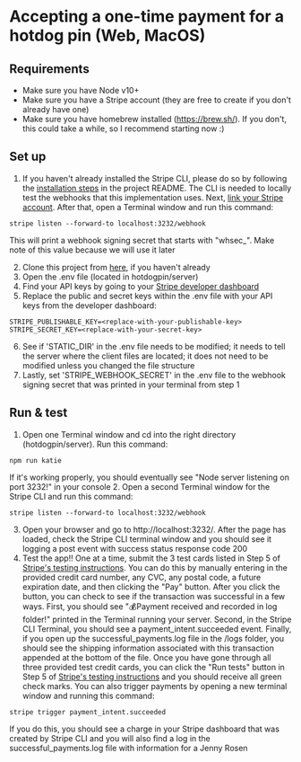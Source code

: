 # Accepting a one-time payment for a hotdog pin (Web, MacOS)

## Requirements
* Make sure you have Node v10+
* Make sure you have a Stripe account (they are free to create if you don't already have one)
* Make sure you have homebrew installed (https://brew.sh/). If you don't, this could take a while, so I recommend starting now :) 


## Set up
1. If you haven't already installed the Stripe CLI, please do so by following the [installation steps](https://github.com/stripe/stripe-cli#installation) in the project README. The CLI is needed to locally test the webhooks that this implementation uses. Next, [link your Stripe account](https://stripe.com/docs/stripe-cli#link-account). After that, open a Terminal window and run this command:
```
stripe listen --forward-to localhost:3232/webhook
```
This will print a webhook signing secret that starts with "whsec_". Make note of this value because we will use it later

2. Clone this project from [here](https://github.com/katsz860/hotdogpin.git), if you haven't already
3. Open the .env file (located in hotdogpin/server)
4. Find your API keys by going to your [Stripe developer dashboard](https://stripe.com/docs/development#api-keys)
5. Replace the public and secret keys within the .env file with your API keys from the developer dashboard:
```
STRIPE_PUBLISHABLE_KEY=<replace-with-your-publishable-key>
STRIPE_SECRET_KEY=<replace-with-your-secret-key>
```
6. See if 'STATIC_DIR' in the .env file needs to be modified; it needs to tell the server where the client files are located; it does not need to be modified unless you changed the file structure
7. Lastly, set 'STRIPE_WEBHOOK_SECRET' in the .env file to the webhook signing secret that was printed in your terminal from step 1


## Run & test
1. Open one Terminal window and cd into the right directory (hotdogpin/server). Run this command:
```
npm run katie
```
If it's working properly, you should eventually see "Node server listening on port 3232!" in your console
2. Open a second Terminal window for the Stripe CLI and run this command:
```
stripe listen --forward-to localhost:3232/webhook
```
3. Open your browser and go to http://localhost:3232/. After the page has loaded, check the Stripe CLI terminal window and you should see it logging a post event with success status response code 200
4. Test the app!! One at a time, submit the 3 test cards listed in Step 5 of [Stripe's testing instructions](https://stripe.com/docs/payments/accept-a-payment#web). You can do this by manually  entering in the provided credit card number, any CVC, any postal code, a future expiration date, and then clicking the "Pay" button. After you click the button, you can check to see if the transaction was successful in a few ways. First, you should see "💰Payment received and recorded in log folder!" printed in the Terminal running your server. Second, in the Stripe CLI Terminal, you should see a payment_intent.succeeded event. Finally, if you open up the successful_payments.log file in the /logs folder, you should see the shipping information associated with this transaction appended at the bottom of the file. Once you have gone through all three provided test credit cards, you can click the "Run tests" button in Step 5 of [Stripe's testing instructions](https://stripe.com/docs/payments/accept-a-payment#web) and you should receive all green check marks. You can also trigger payments by opening a new terminal window and running this command:
```
stripe trigger payment_intent.succeeded
```
If you do this, you should see a charge in your Stripe dashboard that was created by Stripe CLI and you will also find a log in the successful_payments.log file with information for a Jenny Rosen
